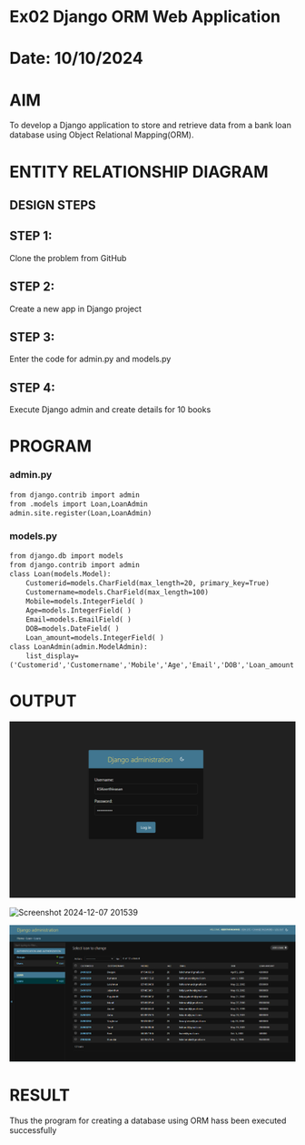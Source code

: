 # Ex02 Django ORM Web Application
# Date: 10/10/2024
# AIM
To develop a Django application to store and retrieve data from a bank loan database using Object Relational Mapping(ORM).

# ENTITY RELATIONSHIP DIAGRAM
## DESIGN STEPS
## STEP 1:
Clone the problem from GitHub

## STEP 2:
Create a new app in Django project

## STEP 3:
Enter the code for admin.py and models.py

## STEP 4:
Execute Django admin and create details for 10 books

# PROGRAM
### admin.py
```
from django.contrib import admin
from .models import Loan,LoanAdmin
admin.site.register(Loan,LoanAdmin)
```
### models.py
```
from django.db import models
from django.contrib import admin
class Loan(models.Model):
    Customerid=models.CharField(max_length=20, primary_key=True)
    Customername=models.CharField(max_length=100)
    Mobile=models.IntegerField( )
    Age=models.IntegerField( )
    Email=models.EmailField( )
    DOB=models.DateField( )
    Loan_amount=models.IntegerField( )
class LoanAdmin(admin.ModelAdmin):
    list_display=('Customerid','Customername','Mobile','Age','Email','DOB','Loan_amount')
```
# OUTPUT
![alt text](<Screenshot 2024-12-04 191805-1.png>)


![Screenshot 2024-12-07 201539](https://github.com/user-attachments/assets/a4ba52e2-b51e-4100-9de7-e791001dfc8e)


![alt text](<Screenshot 2024-12-04 191908.png>)
# RESULT
Thus the program for creating a database using ORM hass been executed successfully
